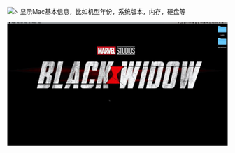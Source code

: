 [![](https://img.shields.io/badge/version-v1.8-green)](./About%2Mac.alfredworkflow)> 显示Mac基本信息，比如机型年份，系统版本，内存，硬盘等


![](./screenshot.gif)
